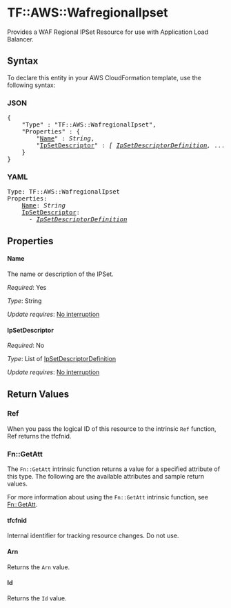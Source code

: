 # TF::AWS::WafregionalIpset

Provides a WAF Regional IPSet Resource for use with Application Load Balancer.

## Syntax

To declare this entity in your AWS CloudFormation template, use the following syntax:

### JSON

<pre>
{
    "Type" : "TF::AWS::WafregionalIpset",
    "Properties" : {
        "<a href="#name" title="Name">Name</a>" : <i>String</i>,
        "<a href="#ipsetdescriptor" title="IpSetDescriptor">IpSetDescriptor</a>" : <i>[ <a href="ipsetdescriptordefinition.md">IpSetDescriptorDefinition</a>, ... ]</i>
    }
}
</pre>

### YAML

<pre>
Type: TF::AWS::WafregionalIpset
Properties:
    <a href="#name" title="Name">Name</a>: <i>String</i>
    <a href="#ipsetdescriptor" title="IpSetDescriptor">IpSetDescriptor</a>: <i>
      - <a href="ipsetdescriptordefinition.md">IpSetDescriptorDefinition</a></i>
</pre>

## Properties

#### Name

The name or description of the IPSet.

_Required_: Yes

_Type_: String

_Update requires_: [No interruption](https://docs.aws.amazon.com/AWSCloudFormation/latest/UserGuide/using-cfn-updating-stacks-update-behaviors.html#update-no-interrupt)

#### IpSetDescriptor

_Required_: No

_Type_: List of <a href="ipsetdescriptordefinition.md">IpSetDescriptorDefinition</a>

_Update requires_: [No interruption](https://docs.aws.amazon.com/AWSCloudFormation/latest/UserGuide/using-cfn-updating-stacks-update-behaviors.html#update-no-interrupt)

## Return Values

### Ref

When you pass the logical ID of this resource to the intrinsic `Ref` function, Ref returns the tfcfnid.

### Fn::GetAtt

The `Fn::GetAtt` intrinsic function returns a value for a specified attribute of this type. The following are the available attributes and sample return values.

For more information about using the `Fn::GetAtt` intrinsic function, see [Fn::GetAtt](https://docs.aws.amazon.com/AWSCloudFormation/latest/UserGuide/intrinsic-function-reference-getatt.html).

#### tfcfnid

Internal identifier for tracking resource changes. Do not use.

#### Arn

Returns the <code>Arn</code> value.

#### Id

Returns the <code>Id</code> value.

